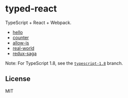 # typed-react

TypeScript + React + Webpack.

* [hello](./hello)
* [counter](./counter)
* [allow-js](./allow-js)
* [real-world](./real-world)
* [redux-saga](./redux-saga)

Note: For TypeScript 1.8, see the [`typescript-1.8`][ts-18] branch.

[ts-18]: https://github.com/bcbcarl/typed-react/tree/typescript-1.8

## License

MIT
